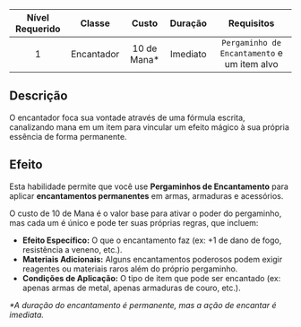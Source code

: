 
| Nível Requerido | Classe | Custo | Duração | Requisitos |
| :---: | :---: | :---: | :---: | :---: |
| 1 | Encantador | 10 de Mana* | Imediato | `Pergaminho de Encantamento` e um item alvo |

## Descrição
O encantador foca sua vontade através de uma fórmula escrita, canalizando mana em um item para vincular um efeito mágico à sua própria essência de forma permanente.

## Efeito
Esta habilidade permite que você use **Pergaminhos de Encantamento** para aplicar **encantamentos permanentes** em armas, armaduras e acessórios.

O custo de 10 de Mana é o valor base para ativar o poder do pergaminho, mas cada um é único e pode ter suas próprias regras, que incluem:

* **Efeito Específico:** O que o encantamento faz (ex: +1 de dano de fogo, resistência a veneno, etc.).
* **Materiais Adicionais:** Alguns encantamentos poderosos podem exigir reagentes ou materiais raros além do próprio pergaminho.
* **Condições de Aplicação:** O tipo de item que pode ser encantado (ex: apenas armas de metal, apenas armaduras de couro, etc.).

*\*A duração do encantamento é permanente, mas a ação de encantar é imediata.*